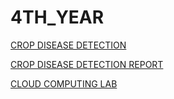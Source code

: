 # 4TH_YEAR

[CROP DISEASE DETECTION](https://www.kaggle.com/code/dostirathi/crop-disease-prediction)

[CROP DISEASE DETECTION REPORT](https://github.com/sayansanyal4/4TH_YEAR/blob/main/rcc_proj_format%5B1%5D.docx.pdf)

[CLOUD COMPUTING LAB](https://drive.google.com/file/d/141doWry-UhQLxibFPqR_GiGfiK58nnID/view?usp=sharing)
